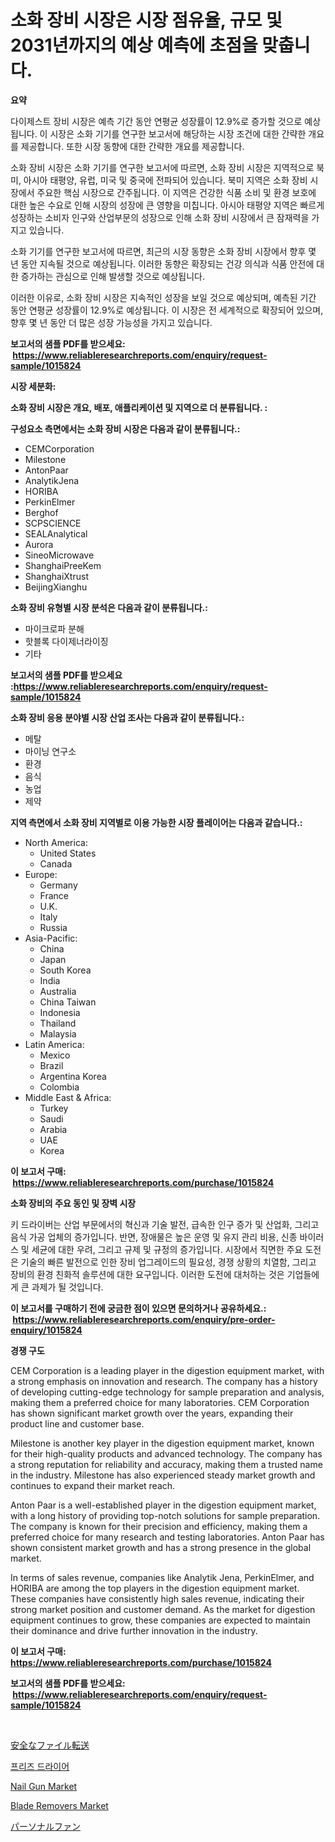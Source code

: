 <p><h1>소화 장비 시장은 시장 점유율, 규모 및 2031년까지의 예상 예측에 초점을 맞춥니다.</h1></p><p><strong>요약</strong></p>
<p><p>다이제스트 장비 시장은 예측 기간 동안 연평균 성장률이 12.9%로 증가할 것으로 예상됩니다. 이 시장은 소화 기기를 연구한 보고서에 해당하는 시장 조건에 대한 간략한 개요를 제공합니다. 또한 시장 동향에 대한 간략한 개요를 제공합니다.</p><p>소화 장비 시장은 소화 기기를 연구한 보고서에 따르면, 소화 장비 시장은 지역적으로 북미, 아시아 태평양, 유럽, 미국 및 중국에 전파되어 있습니다. 북미 지역은 소화 장비 시장에서 주요한 핵심 시장으로 간주됩니다. 이 지역은 건강한 식품 소비 및 환경 보호에 대한 높은 수요로 인해 시장의 성장에 큰 영향을 미칩니다. 아시아 태평양 지역은 빠르게 성장하는 소비자 인구와 산업부문의 성장으로 인해 소화 장비 시장에서 큰 잠재력을 가지고 있습니다.</p><p>소화 기기를 연구한 보고서에 따르면, 최근의 시장 동향은 소화 장비 시장에서 향후 몇 년 동안 지속될 것으로 예상됩니다. 이러한 동향은 확장되는 건강 의식과 식품 안전에 대한 증가하는 관심으로 인해 발생할 것으로 예상됩니다.</p><p>이러한 이유로, 소화 장비 시장은 지속적인 성장을 보일 것으로 예상되며, 예측된 기간 동안 연평균 성장률이 12.9%로 예상됩니다. 이 시장은 전 세계적으로 확장되어 있으며, 향후 몇 년 동안 더 많은 성장 가능성을 가지고 있습니다.</p></p>
<p><strong>보고서의 샘플 PDF를 받으세요: &nbsp;<a href="https://www.reliableresearchreports.com/enquiry/request-sample/1015824">https://www.reliableresearchreports.com/enquiry/request-sample/1015824</a></strong></p>
<p><strong>시장 세분화:</strong></p>
<p><strong> 소화 장비 시장은 개요, 배포, 애플리케이션 및 지역으로 더 분류됩니다. :</strong></p>
<p><strong>구성요소 측면에서는 소화 장비 시장은 다음과 같이 분류됩니다.:</strong></p>
<p><ul><li>CEMCorporation</li><li>Milestone</li><li>AntonPaar</li><li>AnalytikJena</li><li>HORIBA</li><li>PerkinElmer</li><li>Berghof</li><li>SCPSCIENCE</li><li>SEALAnalytical</li><li>Aurora</li><li>SineoMicrowave</li><li>ShanghaiPreeKem</li><li>ShanghaiXtrust</li><li>BeijingXianghu</li></ul></p>
<p><strong> 소화 장비 유형별 시장 분석은 다음과 같이 분류됩니다.:</strong></p>
<p><ul><li>마이크로파 분해</li><li>핫블록 다이제너라이징</li><li>기타</li></ul></p>
<p><strong>보고서의 샘플 PDF를 받으세요 :<a href="https://www.reliableresearchreports.com/enquiry/request-sample/1015824">https://www.reliableresearchreports.com/enquiry/request-sample/1015824</a></strong></p>
<p><strong> 소화 장비 응용 분야별 시장 산업 조사는 다음과 같이 분류됩니다.:</strong></p>
<p><ul><li>메탈</li><li>마이닝 연구소</li><li>환경</li><li>음식</li><li>농업</li><li>제약</li></ul></p>
<p><strong>지역 측면에서 소화 장비 지역별로 이용 가능한 시장 플레이어는 다음과 같습니다.:</strong></p>
<p><ul>
    <li>
        North America:
        <ul>
            <li>United States</li>
            <li>Canada</li>
        </ul>
    </li>
    <li>
        Europe:
        <ul>
            <li>Germany</li>
            <li>France</li>
            <li>U.K.</li>
            <li>Italy</li>
            <li>Russia</li>
        </ul>
    </li>
    <li>
        Asia-Pacific:
        <ul>
            <li>China</li>
            <li>Japan</li>
            <li>South Korea</li>
            <li>India</li>
            <li>Australia</li>
            <li>China Taiwan</li>
            <li>Indonesia</li>
            <li>Thailand</li>
            <li>Malaysia</li>
        </ul>
    </li>
    <li>
        Latin America:
        <ul>
            <li>Mexico</li>
            <li>Brazil</li>
            <li>Argentina Korea</li>
            <li>Colombia</li>
        </ul>
    </li>
    <li>
        Middle East & Africa:
        <ul>
            <li>Turkey</li>
            <li>Saudi</li>
            <li>Arabia</li>
            <li>UAE</li>
            <li>Korea</li>
        </ul>
    </li>
    </ul></p>
<p><strong>이 보고서 구매: &nbsp;<a href="https://www.reliableresearchreports.com/purchase/1015824">https://www.reliableresearchreports.com/purchase/1015824</a></strong></p>
<p><strong>소화 장비의 주요 동인 및 장벽 시장</strong></p>
<p><p>키 드라이버는 산업 부문에서의 혁신과 기술 발전, 급속한 인구 증가 및 산업화, 그리고 음식 가공 업체의 증가입니다. 반면, 장애물은 높은 운영 및 유지 관리 비용, 신종 바이러스 및 세균에 대한 우려, 그리고 규제 및 규정의 증가입니다. 시장에서 직면한 주요 도전은 기술의 빠른 발전으로 인한 장비 업그레이드의 필요성, 경쟁 상황의 치열함, 그리고 장비의 환경 친화적 솔루션에 대한 요구입니다. 이러한 도전에 대처하는 것은 기업들에게 큰 과제가 될 것입니다.</p></p>
<p><strong>이 보고서를 구매하기 전에 궁금한 점이 있으면 문의하거나 공유하세요.: &nbsp;<a href="https://www.reliableresearchreports.com/enquiry/pre-order-enquiry/1015824">https://www.reliableresearchreports.com/enquiry/pre-order-enquiry/1015824</a></strong></p>
<p><strong>경쟁 구도</strong></p>
<p><p>CEM Corporation is a leading player in the digestion equipment market, with a strong emphasis on innovation and research. The company has a history of developing cutting-edge technology for sample preparation and analysis, making them a preferred choice for many laboratories. CEM Corporation has shown significant market growth over the years, expanding their product line and customer base.</p><p>Milestone is another key player in the digestion equipment market, known for their high-quality products and advanced technology. The company has a strong reputation for reliability and accuracy, making them a trusted name in the industry. Milestone has also experienced steady market growth and continues to expand their market reach.</p><p>Anton Paar is a well-established player in the digestion equipment market, with a long history of providing top-notch solutions for sample preparation. The company is known for their precision and efficiency, making them a preferred choice for many research and testing laboratories. Anton Paar has shown consistent market growth and has a strong presence in the global market.</p><p>In terms of sales revenue, companies like Analytik Jena, PerkinElmer, and HORIBA are among the top players in the digestion equipment market. These companies have consistently high sales revenue, indicating their strong market position and customer demand. As the market for digestion equipment continues to grow, these companies are expected to maintain their dominance and drive further innovation in the industry.</p></p>
<p><strong>이 보고서 구매: &nbsp; <a href="https://www.reliableresearchreports.com/purchase/1015824">https://www.reliableresearchreports.com/purchase/1015824</a></strong></p>
<p><strong>보고서의 샘플 PDF를 받으세요: &nbsp;<a href="https://www.reliableresearchreports.com/enquiry/request-sample/1015824">https://www.reliableresearchreports.com/enquiry/request-sample/1015824</a></strong><strong></strong></p>
<p>&nbsp;</p>
<p><p><a href="https://github.com/efcvopdgkdx128/Market-Research-Report-List-1/blob/main/22634914396.md">安全なファイル転送</a></p><p><a href="https://github.com/fredrickeglers/Market-Research-Report-List-1/blob/main/55370844000.md">프리즈 드라이어</a></p><p><a href="https://view.publitas.com/reportprime-1/nail-gun-market-offers-provide-insightful-data-for-the-time-period-from-2024-to-2031-and-also-provide-analysis-based-on-application-type-and-region/">Nail Gun Market</a></p><p><a href="https://issuu.com/reportprime-2/docs/blade-removers-market-size-2030.pptx">Blade Removers Market</a></p><p><a href="https://medium.com/@zackaryhalvorson2023/%E5%80%8B%E4%BA%BA%E7%94%A8%E3%83%95%E3%82%A1%E3%83%B3%E5%B8%82%E5%A0%B4-%E3%83%9E%E3%83%BC%E3%82%B1%E3%83%83%E3%83%88%E3%82%B7%E3%82%A7%E3%82%A2-%E5%B8%82%E5%A0%B4%E5%8B%95%E5%90%91-%E5%B0%86%E6%9D%A5%E3%81%AE%E6%88%90%E9%95%B7%E3%81%AE%E6%8E%A2%E7%B4%A2-98242230b8d3?postPublishedType=initial">パーソナルファン</a></p></p>